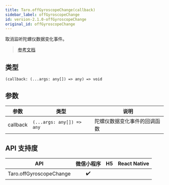```yaml
---
title: Taro.offGyroscopeChange(callback)
sidebar_label: offGyroscopeChange
id: version-2.1.0-offGyroscopeChange
original_id: offGyroscopeChange
---
```


取消监听陀螺仪数据变化事件。

> [参考文档](https://developers.weixin.qq.com/miniprogram/dev/api/device/gyroscope/wx.offGyroscopeChange.html)

## 类型

```tsx
(callback: (...args: any[]) => any) => void
```

## 参数

<table>
  <thead>
    <tr>
      <th>参数</th>
      <th>类型</th>
      <th>说明</th>
    </tr>
  </thead>
  <tbody>
    <tr>
      <td>callback</td>
      <td><code>(...args: any[]) =&gt; any</code></td>
      <td>陀螺仪数据变化事件的回调函数</td>
    </tr>
  </tbody>
</table>

## API 支持度

| API | 微信小程序 | H5 | React Native |
| :---: | :---: | :---: | :---: |
| Taro.offGyroscopeChange | ✔️ |  |  |
